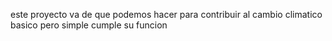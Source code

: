 este proyecto va de que podemos hacer para contribuir al cambio climatico basico pero simple cumple su funcion 
